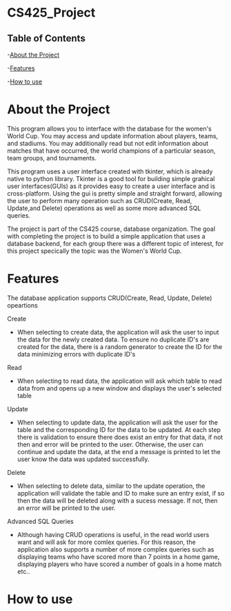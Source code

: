# CS425_Project

## Table of Contents
-[About the Project](#about-the-project)

-[Features](#features)

-[How to use](#how-to-use)


# About the Project

This program allows you to interface with the database for the women's World Cup. You may access and update information about players, teams, and stadiums. You may additionally read but not edit information about matches that have occurred, the world champions of a particular season, team groups, and tournaments.

This program uses a user interface created with tkinter, which is already native to python library. Tkinter is a good tool for building simple grahical user interfaces(GUIs) as it provides easy to create a user interface and is cross-platform. Using the gui is pretty simple and straight forward, allowing the user to perform many operation such as CRUD(Create, Read, Update,and Delete) operations as well as some more advanced SQL queries. 

The project is part of the CS425 course, database organization. The goal with completing the project is to build a simple application that uses a database backend, for each group there was a different topic of interest, for this project specically the topic was the Women's World Cup. 

# Features

The database application supports CRUD(Create, Read, Update, Delete) opeartions

Create
- When selecting to create data, the application will ask the user to input the data for the newly created data. To ensure no duplicate ID's are created for the data, there is a random generator to create the ID for the data minimizing errors with duplicate ID's

Read
- When selecting to read data, the application will ask which table to read data from and opens up a new window and displays the user's selected table

Update
- When selecting to update data, the application will ask the user for the table and the corresponding ID for the data to be updated. At each step there is validation to ensure there does exist an entry for that data, if not then and error will be printed to the user. Otherwise, the user can continue and update the data, at the end a message is printed to let the user know the data was updated successfully. 

Delete
- When selecting to delete data, similar to the update operation, the application will validate the table and ID to make sure an entry exist, if so then the data will be deleted along with a sucess message. If not, then an error will be printed to the user. 

Advanced SQL Queries

- Although having CRUD operations is useful, in the read world users want and will ask for more comlex queries. For this reason, the application also supports a number of more complex queries such as displaying teams who have scored more than 7 points in a home game, displaying players who have scored a number of goals in a home match etc.. 

# How to use






